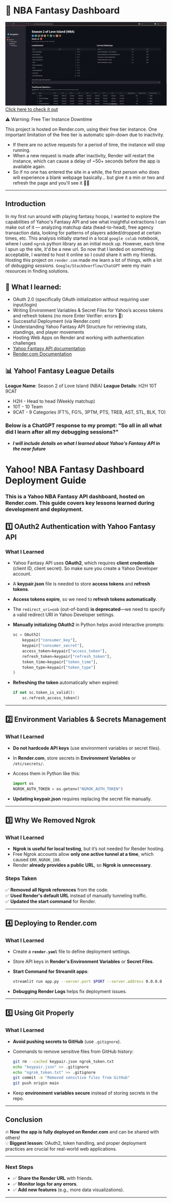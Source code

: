 # 🏀 NBA Fantasy Dashboard
![Header Image](./cover.jpg)
[Click here to check it out](https://nba-fantasy-dashboard.onrender.com/)


⚠️ Warning: Free Tier Instance Downtime

This project is hosted on Render.com, using their free tier instance. One important limitation of the free tier is automatic spin-down due to inactivity.
- If there are no active requests for a period of time, the instance will stop running.
- When a new request is made after inactivity, Render will restart the instance, which can cause a delay of ~50+ seconds before the app is available again.
- So if no one has entered the site in a while, the first person who does will experience a blank webpage basically... but give it a min or two and refresh the page and you'll see it 👍🏽

---
## Introduction
In my first run around with playing fantasy hoops, I wanted to explore the capabilities of Yahoo's Fantasy API and see what insightful extractions I can make out of it — analyzing matchup data (head-to-head), free agency transaction data, looking for patterns of players added/dropped at certain times, etc. This analysis initially started in a local `google colab` notebook, where I used `ngrok` python library as an initial mock up. However, each time I spun up the site, it'd be a new url. So now that I landed on something acceptable, I wanted to host it online so I could share it with my friends. Hosting this project on `render.com` made me learn a lot of things, with a lot of *debugging sessions*. `Google/StackOverflow/ChatGPT` were my main resources in finding solutions. 

## 🚀 What I learned:
- OAuth 2.0 (specifically OAuth initialization without requiring user input/login)
- Writing Environment Variables & Secret Files for Yahoo’s access tokens and refresh tokens (no more Enter Verifier: errors 🎉)
- Successful Deployment (via Render.com)
- Understanding Yahoo Fantasy API Structure for retrieving stats, standings, and player movements
- Hosting Web Apps on Render and working with authentication challenges
- [Yahoo Fantasy API documentation](https://yahoo-fantasy-api.readthedocs.io/en/latest/yahoo_fantasy_api.html)
- [Render.com Documentation](https://render.com/docs)

## 📊 Yahoo! Fantasy League Details
**League Name**: Season 2 of Love Island (NBA)
**League Details**: H2H 10T 9CAT
  - H2H - Head to head (Weekly matchup)
  - 10T - 10 Team
  - 9CAT - 9 Categories (FT%, FG%, 3PTM, PTS, TREB, AST, STL, BLK, TO)

    
### Below is a ChatGPT response to my prompt: "So all in all what did I learn after all my debugging sessions?" 
- ***I will include details on what I learned about Yahoo's Fantasy API in the near future***

# **Yahoo! NBA Fantasy Dashboard Deployment Guide**
### This is a **Yahoo NBA Fantasy API dashboard**, hosted on **Render.com**. This guide covers **key lessons learned** during development and deployment. ###

## **1️⃣ OAuth2 Authentication with Yahoo Fantasy API**

### **What I Learned**
- Yahoo Fantasy API uses **OAuth2**, which requires **client credentials** (client ID, client secret). So make sure you create a Yahoo Developer account.
- A **keypair.json** file is needed to store **access tokens** and **refresh tokens**.
- **Access tokens expire**, so we need to **refresh tokens automatically**.
- The `redirect_uri=oob` (out-of-band) **is deprecated**—we need to specify a valid redirect URI in Yahoo Developer settings.
- **Manually initializing OAuth2** in Python helps avoid interactive prompts:
  
  ```python
  sc = OAuth2(
      keypair["consumer_key"],
      keypair["consumer_secret"],
      access_token=keypair["access_token"],
      refresh_token=keypair["refresh_token"],
      token_time=keypair["token_time"],  
      token_type=keypair["token_type"]  
  )
  ```

- **Refreshing the token** automatically when expired:
  
  ```python
  if not sc.token_is_valid():
      sc.refresh_access_token()
  ```

---

## **2️⃣ Environment Variables & Secrets Management**

### **What I Learned**
- **Do not hardcode API keys** (use environment variables or secret files).
- In **Render.com**, store secrets in **Environment Variables** or `/etc/secrets/`.
- Access them in Python like this:
  
  ```python
  import os
  NGROK_AUTH_TOKEN = os.getenv("NGROK_AUTH_TOKEN")
  ```

- **Updating keypair.json** requires replacing the secret file manually.

---

## **3️⃣ Why We Removed Ngrok** 

### **What I Learned**
- **Ngrok is useful for local testing**, but it’s not needed for Render hosting.
- Free Ngrok accounts allow **only one active tunnel at a time**, which caused `ERR_NGROK_108`.
- Render **already provides a public URL**, so **Ngrok is unnecessary**.

### **Steps Taken**
✅ **Removed all Ngrok references** from the code.  
✅ **Used Render's default URL** instead of manually tunneling traffic.  
✅ **Updated the start command** for Render.

---

## **4️⃣ Deploying to Render.com**

### **What I Learned**
- Create a **`render.yaml`** file to define deployment settings.
- Store API keys in **Render's Environment Variables** or **Secret Files**.
- **Start Command for Streamlit apps**:
  
  ```bash
  streamlit run app.py --server.port $PORT --server.address 0.0.0.0
  ```
  
- **Debugging Render Logs** helps fix deployment issues.

---

## **5️⃣ Using Git Properly**

### **What I Learned**
- **Avoid pushing secrets to GitHub** (use `.gitignore`).
- Commands to remove sensitive files from GitHub history:
  
  ```bash
  git rm --cached keypair.json ngrok_token.txt
  echo "keypair.json" >> .gitignore
  echo "ngrok_token.txt" >> .gitignore
  git commit -m "Removed sensitive files from GitHub"
  git push origin main
  ```
  
- Keep **environment variables secure** instead of storing secrets in the repo.

---

## **Conclusion**

🔥 **Now the app is fully deployed on Render.com** and can be shared with others!  
💡 **Biggest lesson:** OAuth2, token handling, and proper deployment practices are crucial for real-world web applications.

---

### **Next Steps**
- ✅ **Share the Render URL** with friends.  
- ✅ **Monitor logs for any errors**.  
- ✅ **Add new features** (e.g., more data visualizations).  

---
